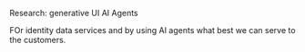 Research:
generative UI
AI Agents

FOr identity data services and by using AI agents what best we can serve to the customers.